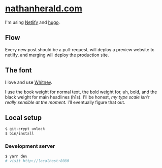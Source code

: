 # [nathanherald.com](https://nathanherald.com)

I'm using [Netlify](https://app.netlify.com/sites/flamboyant-northcutt-4eefaf/overview) and [hugo](https://gohugo.io/).

## Flow

Every new post should be a pull-request, will deploy a preview website to netlify, and merging will deploy the production site.

## The font

I love and use [Whitney](https://www.typography.com/fonts/whitney/overview).

I use the book weight for normal text, the bold weight for, uh, bold, and the black weight for main headlines (h1s). I'll be honest, _my type scale isn't really sensible at the moment._ I'll eventually figure that out.

## Local setup

```sh
$ git-crypt unlock
$ bin/install
```

### Development server

```sh
$ yarn dev
# visit http://localhost:8080
```
